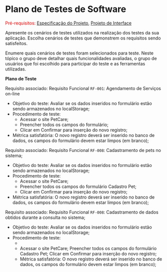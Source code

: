 # Plano de Testes de Software

<span style="color:red">Pré-requisitos: <a href="2-Especificação do Projeto.md"> Especificação do Projeto</a></span>, <a href="3-Projeto de Interface.md"> Projeto de Interface</a>

Apresente os cenários de testes utilizados na realização dos testes da sua aplicação. Escolha cenários de testes que demonstrem os requisitos sendo satisfeitos.

Enumere quais cenários de testes foram selecionados para teste. Neste tópico o grupo deve detalhar quais funcionalidades avaliadas, o grupo de usuários que foi escolhido para participar do teste e as ferramentas utilizadas.

<strong>Plano de Teste</strong>

Requisito associado: Requisito Funcional `RF-001`: Agendamento de Serviços on-line
<ul>
<li> Objetivo do teste: Avaliar se os dados inseridos no formulário estão sendo armazenados no localStorage;
<li>Procedimento de teste: 
<ul>
<li> Acessar o site PetCare; 
<li> Preencher todos os campos do formulário; 
<li> Clicar em Confirmar para inserção do novo registro;
</ul>
<li>Métrica satisfatória: O novo registro deverá ser inserido no banco de dados, os campos do formulário devem estar limpos (em branco);
</ul>

Requisito associado: Requisito Funcional `RF-008`: Cadastramento de pets no sistema;
<ul>
<li> Objetivo do teste: Avaliar se os dados inseridos no formulário estão sendo armazenados no localStorage;
<li> Procedimento de teste: 
<ul>
<li> Acessar o site PetCare; 
<li> Preencher todos os campos do formulário Cadastro Pet; 
<li> Clicar em Confirmar para inserção do novo registro;
</ul>
<li> Métrica satisfatória: O novo registro deverá ser inserido no banco de dados, os campos do formulário devem estar limpos (em branco);
</ul>

Requisito associado: Requisito Funcional `RF-008`: Cadastramento de dados obtidos durante a consulta no sistema;
<ul>
<li> Objetivo do teste: Avaliar se os dados inseridos no formulário estão sendo armazenados no localStorage;
<li> Procedimento de teste: 
<ul>
<li> 
<li>  Acessar o site PetCare; Preencher todos os campos do formulário Cadastro Pet; Clicar em Confirmar para inserção do novo registro;
<li>Métrica satisfatória:    O novo registro deverá ser inserido no banco de dados, os campos do formulário devem estar limpos (em branco);
</ul>
 
<!--
## Ferramentas de Testes (Opcional)

Comente sobre as ferramentas de testes utilizadas.
 
> **Links Úteis**:
> - [IBM - Criação e Geração de Planos de Teste](https://www.ibm.com/developerworks/br/local/rational/criacao_geracao_planos_testes_software/index.html)
> - [Práticas e Técnicas de Testes Ágeis](http://assiste.serpro.gov.br/serproagil/Apresenta/slides.pdf)
> -  [Teste de Software: Conceitos e tipos de testes](https://blog.onedaytesting.com.br/teste-de-software/)
> - [Criação e Geração de Planos de Teste de Software](https://www.ibm.com/developerworks/br/local/rational/criacao_geracao_planos_testes_software/index.html)
> - [Ferramentas de Test para Java Script](https://geekflare.com/javascript-unit-testing/)
> - [UX Tools](https://uxdesign.cc/ux-user-research-and-user-testing-tools-2d339d379dc7)
-->
